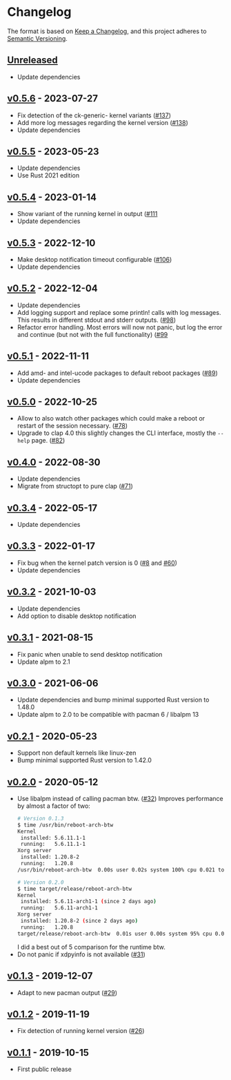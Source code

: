 # Changelog

The format is based on [Keep a Changelog](https://keepachangelog.com/en/1.0.0/),
and this project adheres to [Semantic Versioning](https://semver.org/spec/v2.0.0.html).

## [Unreleased]

 * Update dependencies

## [v0.5.6] - 2023-07-27

 * Fix detection of the ck-generic- kernel variants
   ([#137](https://github.com/rnestler/reboot-arch-btw/pull/137))
 * Add more log messages regarding the kernel version
   ([#138](https://github.com/rnestler/reboot-arch-btw/pull/138))
 * Update dependencies

## [v0.5.5] - 2023-05-23

 * Update dependencies
 * Use Rust 2021 edition

## [v0.5.4] - 2023-01-14

 * Show variant of the running kernel in output
   ([#111](https://github.com/rnestler/reboot-arch-btw/pull/111)
 * Update dependencies

## [v0.5.3] - 2022-12-10

 * Make desktop notification timeout configurable
   ([#106](https://github.com/rnestler/reboot-arch-btw/pull/106))
 * Update dependencies

## [v0.5.2] - 2022-12-04

 * Update dependencies
 * Add logging support and replace some println! calls with log messages. This
   results in different stdout and stderr outputs.
   ([#98](https://github.com/rnestler/reboot-arch-btw/pull/98))
 * Refactor error handling. Most errors will now not panic, but log the error
   and continue (but not with the full functionality)
   ([#99](https://github.com/rnestler/reboot-arch-btw/pull/99)

## [v0.5.1] - 2022-11-11

 * Add amd- and intel-ucode packages to default reboot packages
   ([#89](https://github.com/rnestler/reboot-arch-btw/pull/89))
 * Update dependencies

## [v0.5.0] - 2022-10-25

 * Allow to also watch other packages which could make a reboot or restart of
   the session necessary.
   ([#78](https://github.com/rnestler/reboot-arch-btw/pull/78))
 * Upgrade to clap 4.0 this slightly changes the CLI interface, mostly the
   `--help` page.
   ([#82](https://github.com/rnestler/reboot-arch-btw/pull/82))

## [v0.4.0] - 2022-08-30

 * Update dependencies
 * Migrate from structopt to pure clap
   ([#71](https://github.com/rnestler/reboot-arch-btw/pull/71))

## [v0.3.4] - 2022-05-17

 * Update dependencies

## [v0.3.3] - 2022-01-17

 * Fix bug when the kernel patch version is 0
   ([#8](https://github.com/rnestler/reboot-arch-btw/issues/8) and
   [#60](https://github.com/rnestler/reboot-arch-btw/pull/60))
 * Update dependencies

## [v0.3.2] - 2021-10-03

 * Update dependencies
 * Add option to disable desktop notification

## [v0.3.1] - 2021-08-15

 * Fix panic when unable to send desktop notification
 * Update alpm to 2.1

## [v0.3.0] - 2021-06-06

 * Update dependencies and bump minimal supported Rust version to 1.48.0
 * Update alpm to 2.0 to be compatible with pacman 6 / libalpm 13

## [v0.2.1] - 2020-05-23

 * Support non default kernels like linux-zen
 * Bump minimal supported Rust version to 1.42.0

## [v0.2.0] - 2020-05-12

 * Use libalpm instead of calling pacman btw.
   ([#32](https://github.com/rnestler/reboot-arch-btw/pull/32))
   Improves performance by almost a factor of two:
   ```bash
   # Version 0.1.3
   $ time /usr/bin/reboot-arch-btw
   Kernel
    installed: 5.6.11.1-1
    running:   5.6.11.1-1
   Xorg server
    installed: 1.20.8-2
    running:   1.20.8
   /usr/bin/reboot-arch-btw  0.00s user 0.02s system 100% cpu 0.021 total

   # Version 0.2.0
   $ time target/release/reboot-arch-btw
   Kernel
    installed: 5.6.11-arch1-1 (since 2 days ago)
    running:   5.6.11-arch1-1
   Xorg server
    installed: 1.20.8-2 (since 2 days ago)
    running:   1.20.8
   target/release/reboot-arch-btw  0.01s user 0.00s system 95% cpu 0.012 total
   ```
   I did a best out of 5 comparison for the runtime btw.
 * Do not panic if xdpyinfo is not available
   ([#31](https://github.com/rnestler/reboot-arch-btw/pull/31))

## [v0.1.3] - 2019-12-07

 * Adapt to new pacman output
   ([#29](https://github.com/rnestler/reboot-arch-btw/pull/29))

## [v0.1.2] - 2019-11-19

 * Fix detection of running kernel version
   ([#26](https://github.com/rnestler/reboot-arch-btw/pull/26))

## [v0.1.1] - 2019-10-15

 * First public release

[Unreleased]: https://github.com/rnestler/reboot-arch-btw/compare/v0.5.6...master
[v0.5.6]: https://github.com/rnestler/reboot-arch-btw/compare/v0.5.5..v0.5.6
[v0.5.5]: https://github.com/rnestler/reboot-arch-btw/compare/v0.5.4..v0.5.5
[v0.5.4]: https://github.com/rnestler/reboot-arch-btw/compare/v0.5.3..v0.5.4
[v0.5.3]: https://github.com/rnestler/reboot-arch-btw/compare/v0.5.2..v0.5.3
[v0.5.2]: https://github.com/rnestler/reboot-arch-btw/compare/v0.5.1..v0.5.2
[v0.5.1]: https://github.com/rnestler/reboot-arch-btw/compare/v0.5.0..v0.5.1
[v0.5.0]: https://github.com/rnestler/reboot-arch-btw/compare/v0.4.0..v0.5.0
[v0.4.0]: https://github.com/rnestler/reboot-arch-btw/compare/v0.3.4..v0.4.0
[v0.3.4]: https://github.com/rnestler/reboot-arch-btw/compare/v0.3.3..v0.3.4
[v0.3.3]: https://github.com/rnestler/reboot-arch-btw/compare/v0.3.2..v0.3.3
[v0.3.2]: https://github.com/rnestler/reboot-arch-btw/compare/v0.3.1..v0.3.2
[v0.3.1]: https://github.com/rnestler/reboot-arch-btw/compare/v0.3.0..v0.3.1
[v0.3.0]: https://github.com/rnestler/reboot-arch-btw/compare/v0.2.1..v0.3.0
[v0.2.1]: https://github.com/rnestler/reboot-arch-btw/compare/v0.2.0..v0.2.1
[v0.2.0]: https://github.com/rnestler/reboot-arch-btw/compare/v0.1.3..v0.2.0
[v0.1.3]: https://github.com/rnestler/reboot-arch-btw/compare/v0.1.2..v0.1.3
[v0.1.2]: https://github.com/rnestler/reboot-arch-btw/compare/v0.1.1..v0.1.2
[v0.1.1]: https://github.com/rnestler/reboot-arch-btw/releases/tag/v0.1.1
